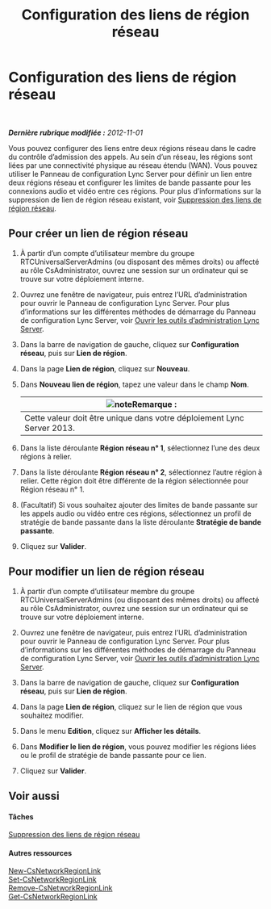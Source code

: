 ﻿---
title: Configuration des liens de région réseau
TOCTitle: Configuration des liens de région réseau
ms:assetid: 952bc93e-e6aa-4539-85c7-2b15f14eb382
ms:mtpsurl: https://technet.microsoft.com/fr-fr/library/Gg182551(v=OCS.15)
ms:contentKeyID: 49298114
ms.date: 05/20/2016
mtps_version: v=OCS.15
ms.translationtype: HT
---

# Configuration des liens de région réseau

 

_**Dernière rubrique modifiée :** 2012-11-01_

Vous pouvez configurer des liens entre deux régions réseau dans le cadre du contrôle d’admission des appels. Au sein d’un réseau, les régions sont liées par une connectivité physique au réseau étendu (WAN). Vous pouvez utiliser le Panneau de configuration Lync Server pour définir un lien entre deux régions réseau et configurer les limites de bande passante pour les connexions audio et vidéo entre ces régions. Pour plus d’informations sur la suppression de lien de région réseau existant, voir [Suppression des liens de région réseau](lync-server-2013-deleting-network-region-links.md).

## Pour créer un lien de région réseau

1.  À partir d’un compte d’utilisateur membre du groupe RTCUniversalServerAdmins (ou disposant des mêmes droits) ou affecté au rôle CsAdministrator, ouvrez une session sur un ordinateur qui se trouve sur votre déploiement interne.

2.  Ouvrez une fenêtre de navigateur, puis entrez l’URL d’administration pour ouvrir le Panneau de configuration Lync Server. Pour plus d’informations sur les différentes méthodes de démarrage du Panneau de configuration Lync Server, voir [Ouvrir les outils d’administration Lync Server](lync-server-2013-open-lync-server-administrative-tools.md).

3.  Dans la barre de navigation de gauche, cliquez sur **Configuration réseau**, puis sur **Lien de région**.

4.  Dans la page **Lien de région**, cliquez sur **Nouveau**.

5.  Dans **Nouveau lien de région**, tapez une valeur dans le champ **Nom**.
    
    <table>
    <thead>
    <tr class="header">
    <th><img src="images/Gg398920.note(OCS.15).gif" title="note" alt="note" />Remarque :</th>
    </tr>
    </thead>
    <tbody>
    <tr class="odd">
    <td>Cette valeur doit être unique dans votre déploiement Lync Server 2013.</td>
    </tr>
    </tbody>
    </table>


6.  Dans la liste déroulante **Région réseau n° 1**, sélectionnez l’une des deux régions à relier.

7.  Dans la liste déroulante **Région réseau n° 2**, sélectionnez l’autre région à relier. Cette région doit être différente de la région sélectionnée pour Région réseau n° 1.

8.  (Facultatif) Si vous souhaitez ajouter des limites de bande passante sur les appels audio ou vidéo entre ces régions, sélectionnez un profil de stratégie de bande passante dans la liste déroulante **Stratégie de bande passante**.

9.  Cliquez sur **Valider**.

## Pour modifier un lien de région réseau

1.  À partir d’un compte d’utilisateur membre du groupe RTCUniversalServerAdmins (ou disposant des mêmes droits) ou affecté au rôle CsAdministrator, ouvrez une session sur un ordinateur qui se trouve sur votre déploiement interne.

2.  Ouvrez une fenêtre de navigateur, puis entrez l’URL d’administration pour ouvrir le Panneau de configuration Lync Server. Pour plus d’informations sur les différentes méthodes de démarrage du Panneau de configuration Lync Server, voir [Ouvrir les outils d’administration Lync Server](lync-server-2013-open-lync-server-administrative-tools.md).

3.  Dans la barre de navigation de gauche, cliquez sur **Configuration réseau**, puis sur **Lien de région**.

4.  Dans la page **Lien de région**, cliquez sur le lien de région que vous souhaitez modifier.

5.  Dans le menu **Edition**, cliquez sur **Afficher les détails**.

6.  Dans **Modifier le lien de région**, vous pouvez modifier les régions liées ou le profil de stratégie de bande passante pour ce lien.

7.  Cliquez sur **Valider**.

## Voir aussi

#### Tâches

[Suppression des liens de région réseau](lync-server-2013-deleting-network-region-links.md)  

#### Autres ressources

[New-CsNetworkRegionLink](https://docs.microsoft.com/en-us/powershell/module/skype/New-CsNetworkRegionLink)  
[Set-CsNetworkRegionLink](set-csnetworkregionlink.md)  
[Remove-CsNetworkRegionLink](remove-csnetworkregionlink.md)  
[Get-CsNetworkRegionLink](get-csnetworkregionlink.md)

